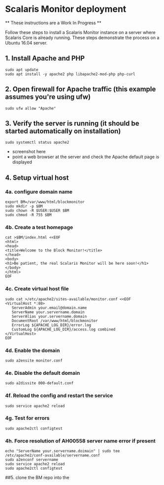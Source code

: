 # Scalaris Monitor deployment

** These instructions are a Work In Progress **

Follow these steps to install a Scalaris Monitor instance on a server where
Scalaris Core is already running. These steps demonstrate the process on a 
Ubuntu 16.04 server. 

## 1. Install Apache and PHP
  ```
sudo apt update
sudo apt install -y apache2 php libapache2-mod-php php-curl
```

## 2. Open firewall for Apache traffic (this example assumes you're using ufw)
```
sudo ufw allow "Apache"
```

## 3. Verify the server is running (it should be started automatically on installation)
```
sudo systemctl status apache2
```
   * screenshot here
   * point a web browser at the server and check the Apache default page is displayed

## 4. Setup virtual host
### 4a. configure domain name
```
export BM=/var/www/html/blockmonitor
sudo mkdir -p $BM
sudo chown -R $USER:$USER $BM
sudo chmod -R 755 $BM
```

### 4b. Create a test homepage
```
cat >$BM/index.html <<EOF
<html>
<head>
<title>Welcome to the Block Monitor!</title>
</head>
<body>
<h1>Be patient, the real Scalaris Monitor will be here soon!</h1>
</body>
</html>
EOF
```

### 4c. Create virtual host file
```
sudo cat >/etc/apache2/sites-available/monitor.conf <<EOF
<VirtualHost *:80>
   ServerAdmin your.email@domain.name
   ServerName your.servername.domain
   ServerAlias your.servername.domain
   DocumentRoot /var/www/html/blockmonitor
   ErrorLog ${APACHE_LOG_DIR}/error.log
   CustomLog ${APACHE_LOG_DIR}/access.log combined
</VirtualHost>
EOF
```

### 4d. Enable the domain
```
sudo a2ensite monitor.conf
```

### 4e. Disable the default domain
```
sudo a2dissite 000-default.conf
```

### 4f. Reload the config and restart the service
```
sudo service apache2 reload
```
### 4g. Test for errors
```
sudo apache2ctl configtest
```

### 4h. Force resolution of AH00558 server name error if present
```
echo "ServerName your.servername.doimain" | sudo tee /etc/apache2/conf-available/servername.conf
sudo a2enconf servername
sudo service apache2 reload
sudo apache2ctl configtest
```

##5. clone the BM repo into the 
